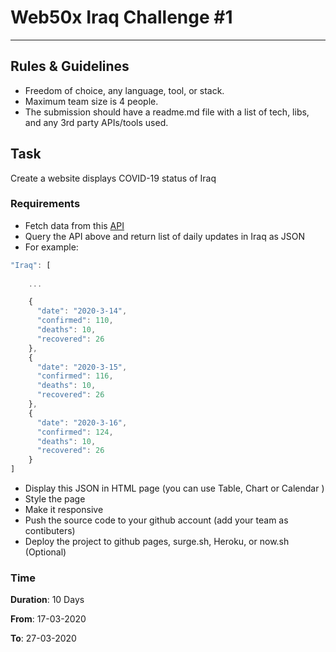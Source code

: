 # Web50x Iraq Challenge #1


---

## Rules & Guidelines

- Freedom of choice, any language, tool, or stack.
- Maximum team size is 4 people.
- The submission should have a readme.md file with a list of tech, libs, and any 3rd party APIs/tools used.

## Task 

Create a website displays COVID-19 status of Iraq 

### Requirements 
- Fetch data from this [API](https://pomber.github.io/covid19/timeseries.json) 
- Query the API above and return list of daily updates in Iraq as JSON
- For example:
```js
"Iraq": [
    
    ...

    {
      "date": "2020-3-14",
      "confirmed": 110,
      "deaths": 10,
      "recovered": 26
    },
    {
      "date": "2020-3-15",
      "confirmed": 116,
      "deaths": 10,
      "recovered": 26
    },
    {
      "date": "2020-3-16",
      "confirmed": 124,
      "deaths": 10,
      "recovered": 26
    }
]
```

- Display this JSON in HTML page (you can use Table, Chart or Calendar )
- Style the page 
- Make it responsive 
- Push the source code to your github account (add your team as contibuters)
- Deploy the project to github pages, surge.sh, Heroku, or now.sh (Optional)


### Time

**Duration**: 10 Days

**From**: 17-03-2020

**To**: 27-03-2020
